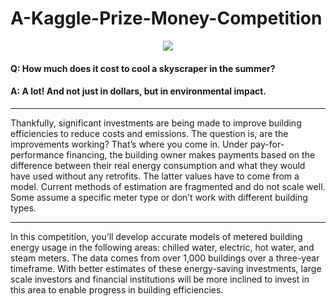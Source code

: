 # A-Kaggle-Prize-Money-Competition
<p align="center">
  <img src="http://static4.businessinsider.com/image/4eb004e369bedd0b76000028-1200/kaggle-is-a-network-of-17000-phd-level-people-that-help-each-other-solve-impossible-problems.jpg">
</p>

#### Q: How much does it cost to cool a skyscraper in the summer?

#### A: A lot! And not just in dollars, but in environmental impact.

***

Thankfully, significant investments are being made to improve building efficiencies to reduce costs and emissions. The question is, are the improvements working? That’s where you come in. Under pay-for-performance financing, the building owner makes payments based on the difference between their real energy consumption and what they would have used without any retrofits. The latter values have to come from a model. Current methods of estimation are fragmented and do not scale well. Some assume a specific meter type or don’t work with different building types.

***

In this competition, you’ll develop accurate models of metered building energy usage in the following areas: chilled water, electric, hot water, and steam meters. The data comes from over 1,000 buildings over a three-year timeframe. With better estimates of these energy-saving investments, large scale investors and financial institutions will be more inclined to invest in this area to enable progress in building efficiencies.

